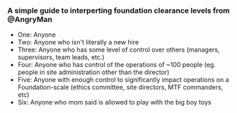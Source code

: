 ### A simple guide to interperting foundation clearance levels from @AngryMan
* One: Anyone
* Two: Anyone who isn't literally a new hire
* Three: Anyone who has some level of control over others (managers, supervisors, team leads, etc.)
* Four: Anyone who has control of the operations of ~100 people (eg. people in site administration other than the director)
* Five: Anyone with enough control to significantly impact operations on a Foundation-scale (ethics committee, site directors, MTF commanders, etc)
* Six: Anyone who mom said is allowed to play with the big boy toys
